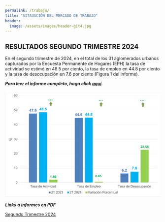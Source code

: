 ```yaml
---
permalink: /trabajo/
title: "SITAUACIÓN DEL MERCADO DE TRABAJO"
header:
  image: /assets/images/header-git4.jpg
---
```


## RESULTADOS SEGUNDO TRIMESTRE 2024

En el segundo trimestre de 2024, en el total de los 31 aglomerados urbanos capturados por la Encuesta Permanente de Hogares (EPH) la tasa de actividad se estimó en 48.5 por ciento, la tasa de empleo en 44.8 por ciento y la tasa de desocupación en 7.6 por ciento (Figura 1 del informe).


***Para leer el informe completo, haga click [aquí](https://www.utdt.edu/download.php?fname=_172295247740061400.pdf).***

![Situación del mercado de trabajo](/assets/images/fig0.png)


***Links a informes en PDF***

[Segundo Trimestre 2024](https://github.com/mrozada/mrozada.github.io/blob/master/assets/pdf/SITUACION%20DEL%20MERCADO%20DE%20TRABAJO%20-%202024Q2.pdf)


